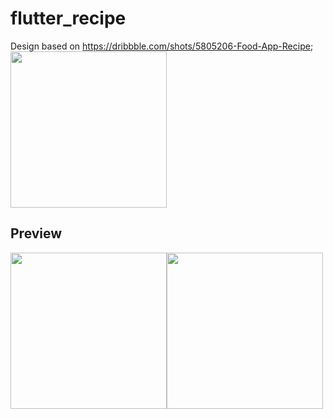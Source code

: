 # flutter_recipe

Design based on https://dribbble.com/shots/5805206-Food-App-Recipe;  
<img src="https://github.com/o1298098/Flutter-Recipe/blob/master/screenshot/design.gif" width="250">
## Preview
<img src="https://github.com/o1298098/Flutter-Recipe/blob/master/screenshot/preview.gif" width="250"><img src="https://github.com/o1298098/Flutter-Recipe/blob/master/screenshot/preview_android.gif" width="250">
